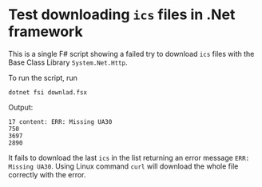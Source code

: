 # Test downloading `ics` files in .Net framework

This is a single F# script showing a failed try to download `ics` files with the
Base Class Library `System.Net.Http`.

To run the script, run

```shell
dotnet fsi downlad.fsx
```

Output:

```
17 content: ERR: Missing UA30
750
3697
2890
```

It fails to download the last `ics` in the list returning an error message
`ERR: Missing UA30`. Using Linux command `curl` will download the whole file
correctly with the error.
